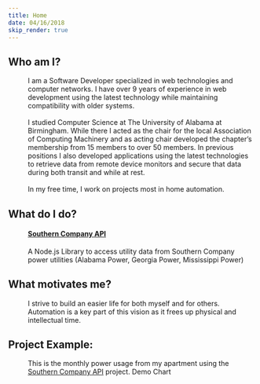 ```yaml
---
title: Home
date: 04/16/2018
skip_render: true
---
```


<dl>
	<dt><h2>Who am I?</h2></dt>
	<dd>
		I am a Software Developer specialized in web technologies and computer networks. I have over 9 years of experience in web development using the latest technology while maintaining compatibility with older systems.<br/><br/>
		I studied Computer Science at The University of Alabama at Birmingham. While there I acted as the chair for the local Association of Computing Machinery and as acting chair developed the chapter’s membership from 15 members to over 50 members. In previous positions I also developed applications using the latest technologies to retrieve data from remote device monitors and secure that data during both transit and while at rest.<br/><br/>
		In my free time, I work on projects most in home automation.
	</dd>
</dl>

<dl>
	<dt><h2>What do I do?</h2></dt>
	<dd>
		<div class="project">
			<h4><a href="https://github.com/apearson/southern-company-api" target="_blank">Southern Company API</a></h4>
			A Node.js Library to access utility data from Southern Company power utilities (Alabama Power, Georgia Power, Mississippi Power)
		</div>
	</dd>
</dl>

<dl>
	<dt><h2>What motivates me?</h2></dt>
	<dd>
		I strive to build an easier life for both myself and for others.  Automation is a key part of this vision as it frees up physical and intellectual time.
	</dd>
</dl>

<dl>
	<dt><h2>Project Example:</h2></dt>
	<dd>
		This is the monthly power usage from my apartment using the <a href="https://github.com/apearson/southern-company-api" target="_blank">Southern Company API</a> project.
		<canvas>Demo Chart</canvas>
	</dd>
</dl>

<!-- Scripts -->
<script async src="/dist/main.js"></script>
